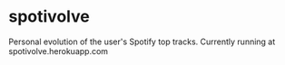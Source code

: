 # spotivolve
Personal evolution of the user's Spotify top tracks.
Currently running at spotivolve.herokuapp.com
